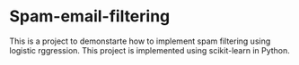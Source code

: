 # Spam-email-filtering
This is a project to demonstarte how to implement spam filtering using logistic rggression. This project is implemented using scikit-learn in Python.
